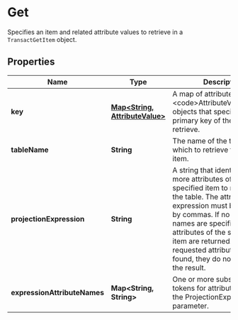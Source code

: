 

# Get

Specifies an item and related attribute values to retrieve in a <code>TransactGetItem</code> object.

## Properties

| Name | Type | Description | Notes |
|------------ | ------------- | ------------- | -------------|
|**key** | [**Map&lt;String, AttributeValue&gt;**](AttributeValue.md) | A map of attribute names to &lt;code&gt;AttributeValue&lt;/code&gt; objects that specifies the primary key of the item to retrieve. |  |
|**tableName** | **String** | The name of the table from which to retrieve the specified item. |  |
|**projectionExpression** | **String** | A string that identifies one or more attributes of the specified item to retrieve from the table. The attributes in the expression must be separated by commas. If no attribute names are specified, then all attributes of the specified item are returned. If any of the requested attributes are not found, they do not appear in the result. |  [optional] |
|**expressionAttributeNames** | **Map&lt;String, String&gt;** | One or more substitution tokens for attribute names in the ProjectionExpression parameter. |  [optional] |




